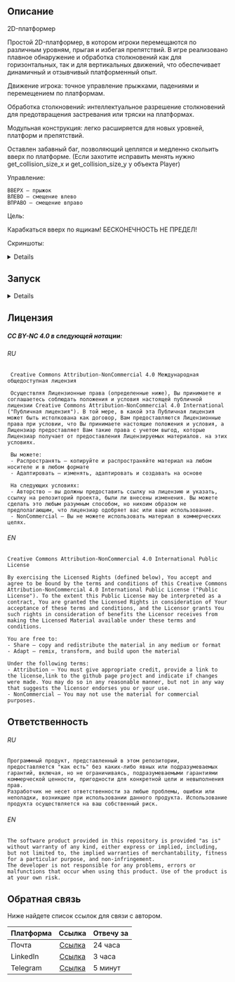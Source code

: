 ## Описание


2D-платформер

Простой 2D-платформер, в котором игроки перемещаются по различным уровням, прыгая и избегая препятствий. В игре реализовано плавное обнаружение и обработка столкновений как для горизонтальных, так и для вертикальных движений, что обеспечивает динамичный и отзывчивый платформенный опыт.

Движение игрока: точное управление прыжками, падениями и перемещением по платформам.

Обработка столкновений: интеллектуальное разрешение столкновений для предотвращения застревания или тряски на платформах.

Модульная конструкция: легко расширяется для новых уровней, платформ и препятствий.

Оставлен забавный баг, позволяющий цеплятся и медленно скольить вверх по платформе. (Если захотите исправить менять нужно get_collision_size_x и get_collision_size_y у объекта Player) 



Управление:

    ВВЕРХ — прыжок 
    ВЛЕВО — смещение влево
    ВПРАВО — смещение вправо

Цель:

Карабкаться вверх по ящикам! БЕСКОНЕЧНОСТЬ НЕ ПРЕДЕЛ!



Скриншоты:

<details>
  
 Версия на Python представляет собой перенос логики (не без помощи AI) под библиотеку PyGame
  
![изображение](https://github.com/user-attachments/assets/e68c3fde-2c9f-4f1b-a75a-d2f078c9622a)


![изображение](https://github.com/user-attachments/assets/1d603b88-89cc-40a9-abd9-ba8cfc18e731)



 
</details>

## Запуск
<details>
  Py: <br>
    <p>pip install pygame</p>
    <p>python my_game.py</p>
</details>



## Лицензия

##### CC BY-NC 4.0 в следующей нотации:
  ###### RU
     Creative Commons Attribution-NonCommercial 4.0 Международная общедоступная лицензия
     
     Осуществляя Лицензионные права (определенные ниже), Вы принимаете и соглашаетесь соблюдать положения и условия настоящей публичной лицензии Creative Commons Attribution-NonCommercial 4.0 International ("Публичная лицензия"). В той мере, в какой эта Публичная лицензия может быть истолкована как договор, Вам предоставляются Лицензионные права при условии, что Вы принимаете настоящие положения и условия, а Лицензиар предоставляет Вам такие права с учетом выгод, которые Лицензиар получает от предоставления Лицензируемых материалов. на этих условиях.
    
     Вы можете:
     - Распространять — копируйте и распространяйте материал на любом носителе и в любом формате
     - Адаптировать — изменять, адаптировать и создавать на основе 
     
     На следующих условиях:
     - Авторство — вы должны предоставить ссылку на лицензию и указать, ссылку на репозиторий проекта, были ли внесены изменения. Вы можете сделать это любым разумным способом, но никоим образом не предполагающим, что лицензиар одобряет вас или ваше использование.
     - NonCommercial — Вы не можете использовать материал в коммерческих целях.
     
  ###### EN
    Creative Commons Attribution-NonCommercial 4.0 International Public License
    
    By exercising the Licensed Rights (defined below), You accept and agree to be bound by the terms and conditions of this Creative Commons Attribution-NonCommercial 4.0 International Public License ("Public License"). To the extent this Public License may be interpreted as a contract, You are granted the Licensed Rights in consideration of Your acceptance of these terms and conditions, and the Licensor grants You such rights in consideration of benefits the Licensor receives from making the Licensed Material available under these terms and conditions.
    
    You are free to:
    - Share — copy and redistribute the material in any medium or format
    - Adapt — remix, transform, and build upon the material
    
    Under the following terms:
    - Attribution — You must give appropriate credit, provide a link to the license,link to the github page project and indicate if changes were made. You may do so in any reasonable manner, but not in any way that suggests the licensor endorses you or your use.
    - NonCommercial — You may not use the material for commercial purposes.

## Ответственность
###### RU
    Программный продукт, представленный в этом репозитории, предоставляется "как есть" без каких-либо явных или подразумеваемых гарантий, включая, но не ограничиваясь, подразумеваемыми гарантиями коммерческой ценности, пригодности для конкретной цели и невыполнения прав. 
    Разработчик не несет ответственности за любые проблемы, ошибки или неполадки, возникшие при использовании данного продукта. Использование продукта осуществляется на ваш собственный риск.
      
###### EN
    The software product provided in this repository is provided "as is" without warranty of any kind, either express or implied, including, but not limited to, the implied warranties of merchantability, fitness for a particular purpose, and non-infringement.
    The developer is not responsible for any problems, errors or malfunctions that occur when using this product. Use of the product is at your own risk.

## Обратная связь
Ниже найдете список ссылок для связи с автором.

| Платформа     | Ссылка                                                                    | Отвечу за |
| ------------- |:-------------------------------------------------------------------------:| --------- |
| Почта         | [Ссылка](mailto:andrewoficial@yandex.ru "Ссылка")                         | 24 часа   |
| LinkedIn      | [Ссылка](https://www.linkedin.com/in/andrey-kantser-126554258/ "Ссылка")  | 3 часа    |
| Telegram      | [Ссылка](https://t.me/function_void "Ссылка")                             | 5 минут   |
